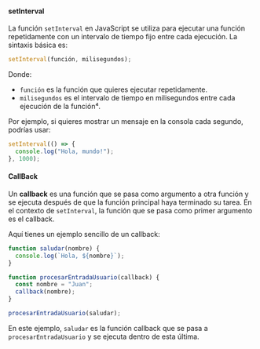 #### **setInterval**

La función `setInterval` en JavaScript se utiliza para ejecutar una función repetidamente con un intervalo de tiempo fijo entre cada ejecución. La sintaxis básica es:

```javascript
setInterval(función, milisegundos);
```

Donde:
- `función` es la función que quieres ejecutar repetidamente.
- `milisegundos` es el intervalo de tiempo en milisegundos entre cada ejecución de la función⁴.

Por ejemplo, si quieres mostrar un mensaje en la consola cada segundo, podrías usar:

```javascript
setInterval(() => {
  console.log("Hola, mundo!");
}, 1000);
```

#### **CallBack**

Un **callback** es una función que se pasa como argumento a otra función y se ejecuta después de que la función principal haya terminado su tarea. En el contexto de `setInterval`, la función que se pasa como primer argumento es el callback.

Aquí tienes un ejemplo sencillo de un callback:

```javascript
function saludar(nombre) {
  console.log(`Hola, ${nombre}`);
}

function procesarEntradaUsuario(callback) {
  const nombre = "Juan";
  callback(nombre);
}

procesarEntradaUsuario(saludar);
```

En este ejemplo, `saludar` es la función callback que se pasa a `procesarEntradaUsuario` y se ejecuta dentro de esta última.